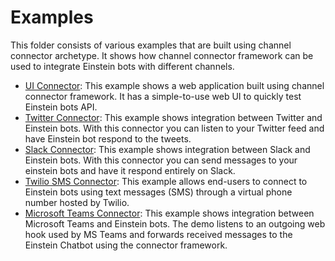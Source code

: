 # Examples
This folder consists of various examples that are built using channel connector archetype. It shows how channel connector framework can be used to integrate Einstein bots with different channels.

* [UI Connector](ui-connector): This example shows a web application built using channel connector framework. It has a simple-to-use web UI to quickly test Einstein bots API.
* [Twitter Connector](twitter-connector): This example shows integration between Twitter and Einstein bots. With this connector you can listen to your Twitter feed and have Einstein bot respond to the tweets.
* [Slack Connector](slack-connector): This example shows integration between Slack and Einstein bots. With this connector you can send messages to your einstein bots and have it respond entirely on Slack.
* [Twilio SMS Connector](twilio-sms-connector): This example allows end-users to connect to Einstein bots using text messages (SMS) through a virtual phone number hosted by Twilio. 
* [Microsoft Teams Connector](ms-teams-connector): This example shows integration between Microsoft Teams and Einstein bots. The demo listens to an outgoing web hook used by MS Teams and forwards received messages to the Einstein Chatbot using the connector framework.
